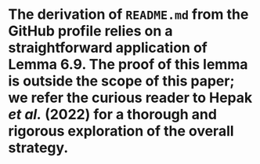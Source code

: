 # The derivation of `README.md` from the GitHub profile relies on a straightforward application of Lemma 6.9. The proof of this lemma is outside the scope of this paper; we refer the curious reader to Hepak _et al._ (2022) for a thorough and rigorous exploration of the overall strategy.
